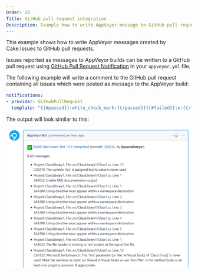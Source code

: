 ```yaml
---
Order: 20
Title: GitHub pull request integration
Description: Example how to write AppVeyor message to GitHub pull requests.
---
```

This example shows how to write AppVeyor messages created by Cake.Issues to GitHub pull requests.

Issues reported as messages to AppVeyor builds can be written to a GitHub pull request using [GitHub Pull Request Notification]
in your `appveyor.yml` file.

The following example will write a comment to the GitHub pull request containing all issues which were posted as message to the
AppVeyor build:

```yml
notifications:
- provider: GitHubPullRequest
  template: "{{#passed}}:white_check_mark:{{/passed}}{{#failed}}:x:{{/failed}} [Build {{&projectName}} {{buildVersion}} {{status}}]({{buildUrl}}) (commit {{commitUrl}} by @{{&commitAuthorUsername}})<p>Build messages:</p><ul>{{#jobs}}{{#messages}}<li>{{message}}<br/>{{details}}</li>{{/messages}}{{/jobs}}</ul>"
```

The output will look similar to this:

![GitHub pull request integration](github-pullrequest-integration.png "GitHub pull request integration")

[GitHub Pull Request Notification]: https://www.appveyor.com/docs/notifications/#github-pull-request